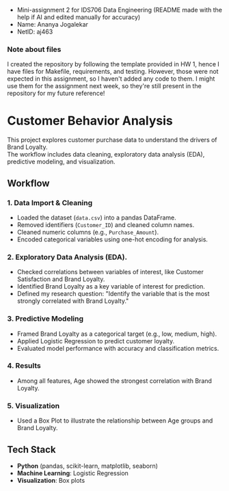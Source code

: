- Mini-assignment 2 for IDS706 Data Engineering (README made with the help if AI and edited manually for accuracy)
- Name: Ananya Jogalekar
- NetID: aj463

### Note about files

I created the repository by following the template provided in HW 1, hence I have files for Makefile, requirements, and testing. However, those were not expected in this assignment, so I haven't added any code to them. I might use them for the assignment next week, so they're still present in the repository for my future reference!

# Customer Behavior Analysis

This project explores customer purchase data to understand the drivers of Brand Loyalty.  
The workflow includes data cleaning, exploratory data analysis (EDA), predictive modeling, and visualization.

## Workflow

### 1. Data Import & Cleaning
- Loaded the dataset (`data.csv`) into a pandas DataFrame.
- Removed identifiers (`Customer_ID`) and cleaned column names.
- Cleaned numeric columns (e.g., `Purchase_Amount`).
- Encoded categorical variables using one-hot encoding for analysis.

### 2. Exploratory Data Analysis (EDA).
- Checked correlations between variables of interest, like Customer Satisfaction and Brand Loyalty.
- Identified Brand Loyalty as a key variable of interest for prediction.
- Defined my research question: "Identify the variable that is the most strongly correlated with Brand Loyalty."

### 3. Predictive Modeling
- Framed Brand Loyalty as a categorical target (e.g., low, medium, high).
- Applied Logistic Regression to predict customer loyalty.
- Evaluated model performance with accuracy and classification metrics.

### 4. Results
- Among all features, Age showed the strongest correlation with Brand Loyalty.

### 5. Visualization
- Used a Box Plot to illustrate the relationship between Age groups and Brand Loyalty.

## Tech Stack
- **Python** (pandas, scikit-learn, matplotlib, seaborn)
- **Machine Learning**: Logistic Regression
- **Visualization**: Box plots